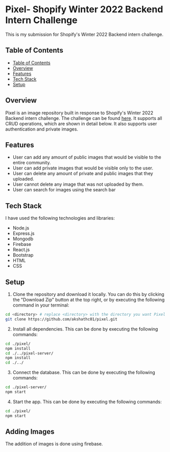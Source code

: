 # Pixel- Shopify Winter 2022 Backend Intern Challenge
This is my submission for Shopify's Winter 2022 Backend intern challenge. 
## Table of Contents

- [Table of Contents](#table-of-contents)
- [Overview](#overview)
- [Features](#features)
- [Tech Stack](#tech-stack)
- [Setup](#setup)



## Overview
Pixel is an image repository built in response to Shopify's Winter 2022 Backend intern challenge. The challenge can be found [here](https://docs.google.com/document/d/1eg3sJTOwtyFhDopKedRD6142CFkDfWp1QvRKXNTPIOc/edit). It supports all CRUD operations, which are shown in detail below. It also supports user authentication and private images. 

## Features
- User can add any amount of public images that would be visible to the entire community. 
- User can add private images that would be visible only to the user. 
- User can delete any amount of private and public images that they uploaded. 
- User cannot delete any image that was not uploaded by them. 
- User can search for images using the search bar

## Tech Stack
I have used the following technologies and libraries:
- Node.js
- Express.js
- Mongodb
- Firebase
- React.js
- Bootstrap
- HTML
- CSS

## Setup
1. Clone the repository and download it locally. You can do this by clicking the "Download Zip" button at the top right, or by executing the following command in your terminal:
```bash
cd <directory> # replace <directory> with the directory you want Pixel to be stored in. 
git clone https://github.com/akshathc01/pixel.git
```
2. Install all dependencies. This can be done by executing the following commands:
```bash
cd ./pixel/
npm install
cd ./../pixel-server/
npm install
cd ./../
```
3. Connect the database. This can be done by executing the following commands:
```bash
cd ./pixel-server/
npm start
```
4. Start the app. This can be done by executing the following commands:
```bash
cd ./pixel/
npm start
```

## Adding Images
The addition of images is done using firebase. 















